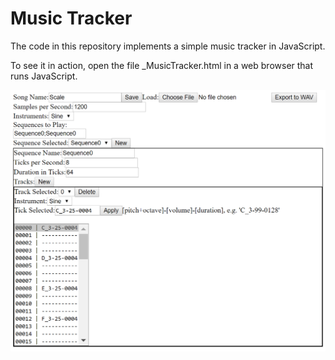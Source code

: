 Music Tracker
=============

The code in this repository implements a simple music tracker in JavaScript.  

To see it in action, open the file _MusicTracker.html in a web browser that runs JavaScript.

![Screenshot](/Screenshot.png "Screenshot")
